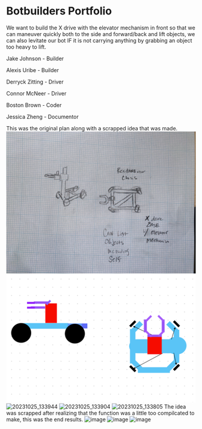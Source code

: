 # Botbuilders Portfolio

We want to build the X drive with the elevator mechanism in front so that we can maneuver quickly both to the side and forward/back and lift objects, we can also levitate our bot IF it is not carrying anything by grabbing an object too heavy to lift.

Jake Johnson - Builder

Alexis Uribe - Builder 

Derryck Zitting - Driver

Connor McNeer - Driver

Boston Brown - Coder

Jessica Zheng - Documentor



This was the original plan along with a scrapped idea that was made. 
![Phase01](https://github.com/B-Taker/PBT/blob/main/images/Plan01.jpeg?raw=true)
![Phase02](https://github.com/B-Taker/PBT/blob/main/images/Drawing.png?raw=true)
![20231025_133944](https://github.com/B-Taker/BotBuilders01/assets/142627900/b7ab2842-a6de-4cdd-9338-70fd55c91b22)
![20231025_133904](https://github.com/B-Taker/BotBuilders01/assets/142627900/0e5f8abb-684f-4a8e-801e-3a86d1b6a6f7)
![20231025_133805](https://github.com/B-Taker/BotBuilders01/assets/142627900/d87071f0-68bc-4bde-a45f-97c8ca488752)
The idea was scrapped after realizing that the function was a little too compilcated to make, this was the end results.
![image](https://github.com/B-Taker/BotBuilders01/assets/142627900/31aa167f-b395-42ce-84c2-b648006cfaca)
![image](https://github.com/B-Taker/BotBuilders01/assets/142627900/dae58526-96cc-43a9-9ef3-7d53adbb1c85)
![image](https://github.com/B-Taker/BotBuilders01/assets/142627900/e308d08b-fb65-4034-9b68-9a531ad43a1b)
